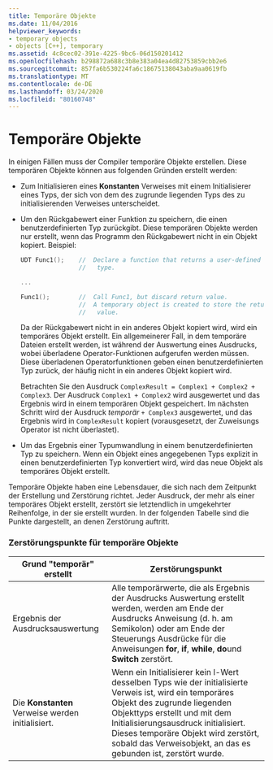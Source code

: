 ```yaml
---
title: Temporäre Objekte
ms.date: 11/04/2016
helpviewer_keywords:
- temporary objects
- objects [C++], temporary
ms.assetid: 4c8cec02-391e-4225-9bc6-06d150201412
ms.openlocfilehash: b298872a688c3b8e383a04ea4d82753859cbb2e6
ms.sourcegitcommit: 857fa6b530224fa6c18675138043aba9aa0619fb
ms.translationtype: MT
ms.contentlocale: de-DE
ms.lasthandoff: 03/24/2020
ms.locfileid: "80160748"
---
```

# <a name="temporary-objects"></a>Temporäre Objekte

In einigen Fällen muss der Compiler temporäre Objekte erstellen. Diese temporären Objekte können aus folgenden Gründen erstellt werden:

- Zum Initialisieren eines **Konstanten** Verweises mit einem Initialisierer eines Typs, der sich von dem des zugrunde liegenden Typs des zu initialisierenden Verweises unterscheidet.

- Um den Rückgabewert einer Funktion zu speichern, die einen benutzerdefinierten Typ zurückgibt. Diese temporären Objekte werden nur erstellt, wenn das Programm den Rückgabewert nicht in ein Objekt kopiert. Beispiel:

    ```cpp
    UDT Func1();    //  Declare a function that returns a user-defined
                    //   type.

    ...

    Func1();        //  Call Func1, but discard return value.
                    //  A temporary object is created to store the return
                    //   value.
    ```

   Da der Rückgabewert nicht in ein anderes Objekt kopiert wird, wird ein temporäres Objekt erstellt. Ein allgemeinerer Fall, in dem temporäre Dateien erstellt werden, ist während der Auswertung eines Ausdrucks, wobei überladene Operator-Funktionen aufgerufen werden müssen. Diese überladenen Operatorfunktionen geben einen benutzerdefinierten Typ zurück, der häufig nicht in ein anderes Objekt kopiert wird.

   Betrachten Sie den Ausdruck `ComplexResult = Complex1 + Complex2 + Complex3`. Der Ausdruck `Complex1 + Complex2` wird ausgewertet und das Ergebnis wird in einem temporären Objekt gespeichert. Im nächsten Schritt wird der Ausdruck *temporär* `+ Complex3` ausgewertet, und das Ergebnis wird in `ComplexResult` kopiert (vorausgesetzt, der Zuweisungs Operator ist nicht überlastet).

- Um das Ergebnis einer Typumwandlung in einem benutzerdefinierten Typ zu speichern. Wenn ein Objekt eines angegebenen Typs explizit in einen benutzerdefinierten Typ konvertiert wird, wird das neue Objekt als temporäres Objekt erstellt.

Temporäre Objekte haben eine Lebensdauer, die sich nach dem Zeitpunkt der Erstellung und Zerstörung richtet. Jeder Ausdruck, der mehr als einer temporäres Objekt erstellt, zerstört sie letztendlich in umgekehrter Reihenfolge, in der sie erstellt wurden. In der folgenden Tabelle sind die Punkte dargestellt, an denen Zerstörung auftritt.

### <a name="destruction-points-for-temporary-objects"></a>Zerstörungspunkte für temporäre Objekte

|Grund "temporär" erstellt|Zerstörungspunkt|
|------------------------------|-----------------------|
|Ergebnis der Ausdrucksauswertung|Alle temporärwerte, die als Ergebnis der Ausdrucks Auswertung erstellt werden, werden am Ende der Ausdrucks Anweisung (d. h. am Semikolon) oder am Ende der Steuerungs Ausdrücke für die Anweisungen **for**, **if**, **while**, **do**und **Switch** zerstört.|
|Die **Konstanten** Verweise werden initialisiert.|Wenn ein Initialisierer kein l-Wert desselben Typs wie der initialisierte Verweis ist, wird ein temporäres Objekt des zugrunde liegenden Objekttyps erstellt und mit dem Initialisierungsausdruck initialisiert. Dieses temporäre Objekt wird zerstört, sobald das Verweisobjekt, an das es gebunden ist, zerstört wurde.|
